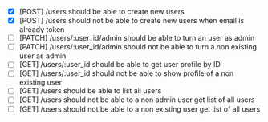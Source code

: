 - [X] [POST] /users should be able to create new users
- [X] [POST] /users should not be able to create new users when email is already token
- [ ] [PATCH] /users/:user_id/admin should be able to turn an user as admin
- [ ] [PATCH] /users/:user_id/admin should not be able to turn a non existing user as admin
- [ ] [GET] /users/:user_id should be able to get user profile by ID
- [ ] [GET] /users/:user_id should not be able to show profile of a non existing user
- [ ] [GET] /users should be able to list all users
- [ ] [GET] /users should not be able to a non admin user get list of all users
- [ ] [GET] /users should not be able to a non existing user get list of all users
